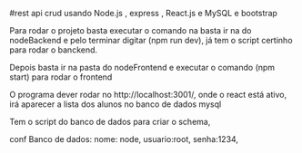 #rest api crud usando Node.js , express , React.js e MySQL e bootstrap

Para rodar o projeto basta executar o comando na basta ir na do nodeBackend e pelo terminar digitar (npm run dev), já tem o script certinho para rodar o banckend.

Depois basta ir na pasta do nodeFrontend e executar o comando (npm start) para rodar o frontend


O programa dever rodar no http://localhost:3001/, onde o react está ativo, irá aparecer a lista dos alunos no banco de dados mysql



Tem o script do banco de dados para criar o schema, 

conf Banco de dados:
nome: node,
usuario:root,
senha:1234,





